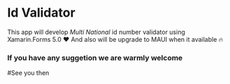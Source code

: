 # Id Validator 
This app will develop *Multi National* id number validator using Xamarin.Forms 5.0 ❤️ And also will be upgrade to MAUI when it available 🔥

### If you have any suggetion we are warmly welcome

#See you then
